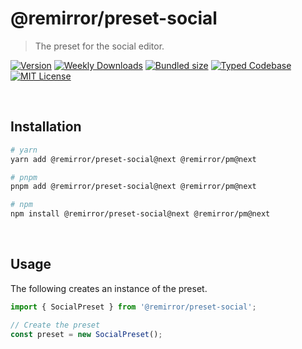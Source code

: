 # @remirror/preset-social

> The preset for the social editor.

[![Version][version]][npm] [![Weekly Downloads][downloads-badge]][npm] [![Bundled size][size-badge]][size] [![Typed Codebase][typescript]](#) [![MIT License][license]](#)

[version]: https://flat.badgen.net/npm/v/@remirror/preset-social/next
[npm]: https://npmjs.com/package/@remirror/preset-social/v/next
[license]: https://flat.badgen.net/badge/license/MIT/purple
[size]: https://bundlephobia.com/result?p=@remirror/preset-social@next
[size-badge]: https://flat.badgen.net/bundlephobia/minzip/@remirror/preset-social
[typescript]: https://flat.badgen.net/badge/icon/TypeScript?icon=typescript&label
[downloads-badge]: https://badgen.net/npm/dw/@remirror/preset-social/red?icon=npm

<br />

## Installation

```bash
# yarn
yarn add @remirror/preset-social@next @remirror/pm@next

# pnpm
pnpm add @remirror/preset-social@next @remirror/pm@next

# npm
npm install @remirror/preset-social@next @remirror/pm@next
```

<br />

## Usage

The following creates an instance of the preset.

```ts
import { SocialPreset } from '@remirror/preset-social';

// Create the preset
const preset = new SocialPreset();
```

